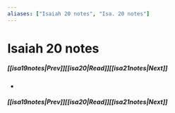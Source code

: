 ```yaml
---
aliases: ["Isaiah 20 notes", "Isa. 20 notes"]
---
```

# Isaiah 20 notes
##### <span class=arrow-left></span>[[isa19notes|Prev]]<span class=navigation-separator></span>[[isa20|Read]]<span class=navigation-separator></span>[[isa21notes|Next]]<span class=arrow-right></span>
- 
##### <span class=arrow-left></span>[[isa19notes|Prev]]<span class=navigation-separator></span>[[isa20|Read]]<span class=navigation-separator></span>[[isa21notes|Next]]<span class=arrow-right></span>